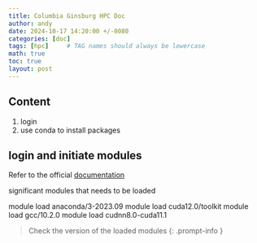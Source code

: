 ```yaml
---
title: Columbia Ginsburg HPC Doc
author: andy
date: 2024-10-17 14:20:00 +/-0080
categories: [doc]
tags: [hpc]     # TAG names should always be lowercase
math: true
toc: true
layout: post
---
```


## Content
1. login
2. use conda to install packages

## login and initiate modules

Refer to the official [documentation](https://columbiauniversity.atlassian.net/wiki/spaces/rcs/pages/62141877/Ginsburg+HPC+Cluster+User+Documentation)

significant modules that needs to be loaded

module load anaconda/3-2023.09
module load cuda12.0/toolkit
module load gcc/10.2.0
module load cudnn8.0-cuda11.1

> Check the version of the loaded modules
{: .prompt-info }
